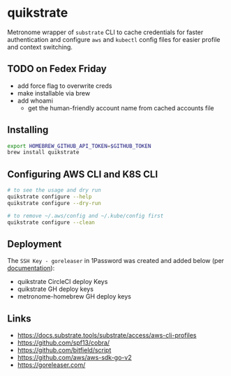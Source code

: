 # quikstrate

Metronome wrapper of `substrate` CLI to cache credentials for faster authentication and configure `aws` and `kubectl` config files for easier profile and context switching.

## TODO on Fedex Friday

* add force flag to overwrite creds
* make installable via brew
* add whoami
  * get the human-friendly account name from cached accounts file

## Installing

```bash
export HOMEBREW_GITHUB_API_TOKEN=$GITHUB_TOKEN
brew install quikstrate
```

## Configuring AWS CLI and K8S CLI

```bash
# to see the usage and dry run
quikstrate configure --help
quikstrate configure --dry-run

# to remove ~/.aws/config and ~/.kube/config first
quikstrate configure --clean
```

## Deployment

The `SSH Key - goreleaser` in 1Password was created and added below (per [documentation](https://circleci.com/docs/github-integration/#create-additional-github-ssh-keys)):

* quikstrate CircleCI deploy Keys
* quikstrate GH deploy keys
* metronome-homebrew GH deploy keys

## Links

* <https://docs.substrate.tools/substrate/access/aws-cli-profiles>
* <https://github.com/spf13/cobra/>
* <https://github.com/bitfield/script>
* <https://github.com/aws/aws-sdk-go-v2>
* <https://goreleaser.com/>
